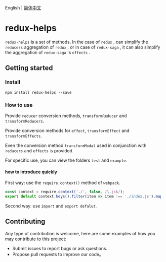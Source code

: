English | [简体中文](./README.zh-CN.md)

# redux-helps

`redux-helps` is a set of methods. In the case of `redux` , can simplify the `reducers` aggregation of `redux` , or in case of `redux-saga` , it can also simplify the  aggregation of `redux-saga` 's `effects` .

## Getting started

### Install
```
npm install redux-helps --save
```

### How to use

Provide `reducer` conversion methods, `transformReducer` and `transformReducers`.

Provide conversion methods for `effect`, `transformEffect` and `transformEffects`.

Even the conversion method `transformModal` used in conjunction with `reducers` and `effects` is provided.

For specific use, you can view the folders `test` and `example`.

#### how to introduce quickly

First way: use the `require.context()` method of `webpack`.

```javascript
const context = require.context('./', false, /\.js$/);
export default context.keys().filter(item => item !== './index.js').map(key => context(key));
```

Second way: use `import` and `export defalut`.

## Contributing

Any type of contribution is welcome, here are some examples of how you may contribute to this project:

- Submit issues to report bugs or ask questions.
- Propose pull requests to improve our code。
